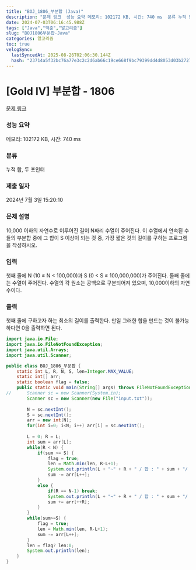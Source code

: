 ```yaml
---
title: "BOJ_1806_부분합 (Java)"
description: "문제 링크  성능 요약 메모리: 102172 KB, 시간: 740 ms  분류 누적 합, 두 포인터  제출 일자 2024년 7월 3일 15:20:10  문제 설명 10,000 이하의 자연수로 이루어진 길이 N짜리 수열이 주어진다. 이 수열에서 연속된 수들의 부분합 중에"
date: 2024-07-03T06:16:45.988Z
tags: ["Java","백준","알고리즘"]
slug: "BOJ1806부분합-Java"
categories: 알고리즘
toc: true
velogSync:
  lastSyncedAt: 2025-08-26T02:06:30.144Z
  hash: "23714a5f32bc76a77e3c2c2d6ab66c19ce668f9bc79399dd4d8053d03b272764"
---
```


# [Gold IV] 부분합 - 1806 

[문제 링크](https://www.acmicpc.net/problem/1806) 

### 성능 요약

메모리: 102172 KB, 시간: 740 ms

### 분류

누적 합, 두 포인터

### 제출 일자

2024년 7월 3일 15:20:10

### 문제 설명

<p>10,000 이하의 자연수로 이루어진 길이 N짜리 수열이 주어진다. 이 수열에서 연속된 수들의 부분합 중에 그 합이 S 이상이 되는 것 중, 가장 짧은 것의 길이를 구하는 프로그램을 작성하시오.</p>

### 입력 

 <p>첫째 줄에 N (10 ≤ N < 100,000)과 S (0 < S ≤ 100,000,000)가 주어진다. 둘째 줄에는 수열이 주어진다. 수열의 각 원소는 공백으로 구분되어져 있으며, 10,000이하의 자연수이다.</p>

### 출력 

 <p>첫째 줄에 구하고자 하는 최소의 길이를 출력한다. 만일 그러한 합을 만드는 것이 불가능하다면 0을 출력하면 된다.</p>


```java
import java.io.File;
import java.io.FileNotFoundException;
import java.util.Arrays;
import java.util.Scanner;

public class BOJ_1806_부분합 {
	static int L, R, N, S, len=Integer.MAX_VALUE;
	static int[] arr;
	static boolean flag = false;
	public static void main(String[] args) throws FileNotFoundException {
//		Scanner sc = new Scanner(System.in);
		Scanner sc = new Scanner(new File("input.txt"));
		
		N = sc.nextInt();
		S = sc.nextInt();
		arr = new int[N];
		for(int i=0; i<N; i++) arr[i] = sc.nextInt();
		
		L = 0; R = L;
		int sum = arr[L];
		while(R < N) {
			if(sum >= S) {
				flag = true;
				len = Math.min(len, R-L+1);
				System.out.println(L + "~" + R + " / 합 : " + sum + "/ len : " + len);
				sum -= arr[L++];
			}
			else {
				if(R == N-1) break;
				System.out.println(L + "~" + R + " / 합 : " + sum + "/ len : " + len);
				sum += arr[++R];
			}
		}
		while(sum>=S) {
			flag = true;
			len = Math.min(len, R-L+1);
			sum -= arr[L++];
		}
		len = flag? len:0;
		System.out.println(len);
	}
}

```